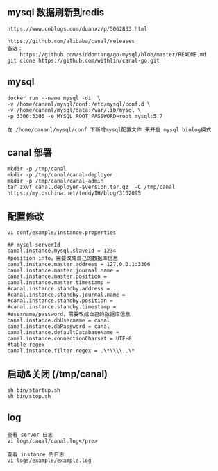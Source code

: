 ## mysql 数据刷新到redis 
    
    https://www.cnblogs.com/duanxz/p/5062833.html
    
    https://github.com/alibaba/canal/releases
    备选：
        https://github.com/siddontang/go-mysql/blob/master/README.md
    git clone https://github.com/withlin/canal-go.git
    
## mysql
    docker run --name mysql -di  \
    -v /home/cananl/mysql/conf:/etc/mysql/conf.d \
    -v /home/cananl/mysql/data:/var/lib/mysql \
    -p 3306:3306 -e MYSQL_ROOT_PASSWORD=root mysql:5.7
    
    在 /home/cananl/mysql/conf 下新增mysql配置文件 来开启 mysql binlog模式
   
## canal 部署
    mkdir -p /tmp/canal
    mkdir -p /tmp/canal/canal-deployer
    mkdir -p /tmp/canal/canal-admin
    tar zxvf canal.deployer-$version.tar.gz  -C /tmp/canal
    https://my.oschina.net/teddyIH/blog/3102095
    
## 配置修改
    vi conf/example/instance.properties
    
    ## mysql serverId
    canal.instance.mysql.slaveId = 1234
    #position info，需要改成自己的数据库信息
    canal.instance.master.address = 127.0.0.1:3306 
    canal.instance.master.journal.name = 
    canal.instance.master.position = 
    canal.instance.master.timestamp = 
    #canal.instance.standby.address = 
    #canal.instance.standby.journal.name =
    #canal.instance.standby.position = 
    #canal.instance.standby.timestamp = 
    #username/password，需要改成自己的数据库信息
    canal.instance.dbUsername = canal  
    canal.instance.dbPassword = canal
    canal.instance.defaultDatabaseName =
    canal.instance.connectionCharset = UTF-8
    #table regex
    canal.instance.filter.regex = .\*\\\\..\*
## 启动&关闭 (/tmp/canal)
    sh bin/startup.sh
    sh bin/stop.sh
## log
    查看 server 日志
    vi logs/canal/canal.log</pre>
    
    查看 instance 的日志
    vi logs/example/example.log